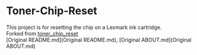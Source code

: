 # Toner-Chip-Reset
This project is for resetting the chip on a Lexmark ink cartridge.  
Forked from [toner_chip_reset](https://github.com/lugu/toner_chip_reset)  
[Original README.md](Original README.md), [Original ABOUT.md](Original ABOUT.md)